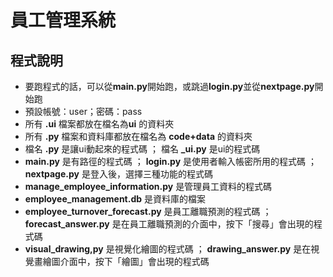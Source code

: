 員工管理系統
===
## 程式說明
- 要跑程式的話，可以從**main.py**開始跑，或跳過**login.py**並從**nextpage.py**開始跑
- 預設帳號：user；密碼：pass
- 所有 **.ui** 檔案都放在檔名為**ui** 的資料夾
- 所有 **.py** 檔案和資料庫都放在檔名為 **code+data** 的資料夾
- 檔名 **.py** 是讓ui動起來的程式碼 ； 檔名 **_ui.py** 是ui的程式碼
- **main.py** 是有路徑的程式碼 ； **login.py** 是使用者輸入帳密所用的程式碼 ； **nextpage.py** 是登入後，選擇三種功能的程式碼
- **manage_employee_information.py** 是管理員工資料的程式碼
- **employee_management.db** 是資料庫的檔案
- **employee_turnover_forecast.py** 是員工離職預測的程式碼 ； **forecast_answer.py** 是在員工離職預測的介面中，按下「搜尋」會出現的程式碼
- **visual_drawing,py** 是視覺化繪圖的程式碼 ； **drawing_answer.py** 是在視覺畫繪圖介面中，按下「繪圖」會出現的程式碼
